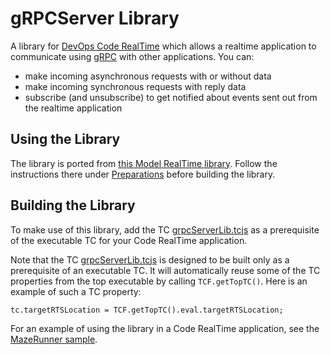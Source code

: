 # gRPCServer Library
A library for [DevOps Code RealTime](https://secure-dev-ops.github.io/code-realtime) which allows a realtime application to communicate using [gRPC](https://grpc.io/) with other applications. You can:

* make incoming asynchronous requests with or without data
* make incoming synchronous requests with reply data
* subscribe (and unsubscribe) to get notified about events sent out from the realtime application

## Using the Library
The library is ported from [this Model RealTime library](https://github.com/HCL-TECH-SOFTWARE/lib-grpc-server). Follow the instructions there under [Preparations](https://github.com/HCL-TECH-SOFTWARE/lib-grpc-server?tab=readme-ov-file#preparations) before building the library.

## Building the Library
To make use of this library, add the TC [grpcServerLib.tcjs](grpcServerLib.tcjs) as a prerequisite of the executable TC for your Code RealTime application.

Note that the TC [grpcServerLib.tcjs](grpcServerLib.tcjs) is designed to be built only as a prerequisite of an executable TC. It will automatically reuse some of the TC properties from the top executable by calling `TCF.getTopTC()`. Here is an example of such a TC property:

`
tc.targetRTSLocation = TCF.getTopTC().eval.targetRTSLocation;
`

For an example of using the library in a Code RealTime application, see the [MazeRunner sample](../gRPC_MazeRunner/README.md). 
